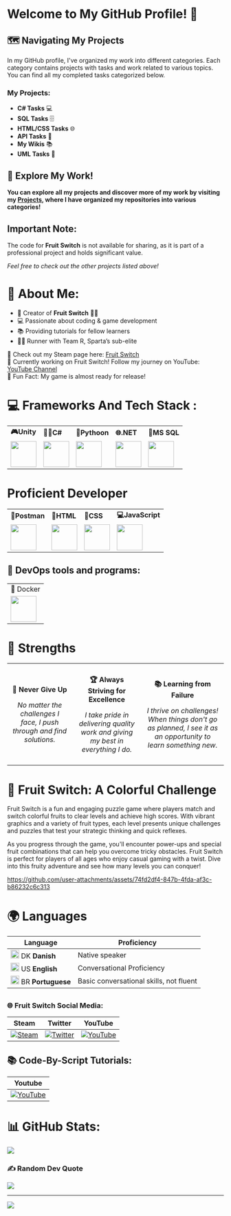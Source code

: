 # Welcome to My GitHub Profile! 🌟

## 🗺️ Navigating My Projects

In my GitHub profile, I've organized my work into different categories. Each category contains projects with tasks and work related to various topics. You can find all my completed tasks categorized below.


### My Projects:

- **C# Tasks** 💻 
- **SQL Tasks** 🗄️  
- **HTML/CSS Tasks** 🌐  
- **API Tasks** 🔗  
- **My Wikis** 📚  
- **UML Tasks** 📝   

## 🚀 Explore My Work!

**You can explore all my projects and discover more of my work by visiting my [Projects](https://github.com/PlutoGamerpro?tab=stars), where I have organized my repositories into various categories!**

## Important Note:
The code for **Fruit Switch** is not available for sharing, as it is part of a professional project and holds significant value.

*Feel free to check out the other projects listed above!*

# 💫 About Me:

- 👋 Creator of **Fruit Switch** 🍉🍊<br>
- 💻 Passionate about coding & game development<br>
- 📚 Providing tutorials for fellow learners<br>
- 🏃‍♂️ Runner with Team R, Sparta’s sub-elite<br>

🔗 Check out my Steam page here: [Fruit Switch](https://store.steampowered.com/app/2248480/Fruit_Switch/)<br>
🔭 Currently working on Fruit Switch! Follow my journey on YouTube: [YouTube Channel](https://www.youtube.com/@FruitSwitchTeam)<br>
🎉 Fun Fact: My game is almost ready for release!




<h1>💻 Frameworks And Tech Stack :</h1>
<table>
<tr>
    <td><b class="tech-name">🎮Unity</b><span class="underline"></span></td>
    <td><b class="tech-name">🧑‍💻C#</b><span class="underline"></span></td>
        <td><b class="tech-name">🐍Pythoon</b><span class="underline"></span></td>
     <td><b class="tech-name">🌐.NET</b><span class="underline"></span></td>
    <td><b class="tech-name">🐬MS SQL</b><span class="underline"></span></td>
   </tr>
    <td><a href="https://unity.com/" target="_blank"><img src="https://cdn.jsdelivr.net/gh/devicons/devicon@latest/icons/unity/unity-original.svg" width="60px"></a></td>
       <td><a href="https://docs.microsoft.com/en-us/dotnet/csharp/" target="_blank"><img src="https://cdn.jsdelivr.net/gh/devicons/devicon@latest/icons/csharp/csharp-original.svg" width="60px"></a></td>
       <td><a href="https://www.python.org/" target="_blank"><img src="https://cdn.jsdelivr.net/gh/devicons/devicon@latest/icons/python/python-original.svg" width="60px"></a></td>
    <td><a href="https://dotnet.microsoft.com/" target="_blank"><img src="https://cdn.jsdelivr.net/gh/devicons/devicon@latest/icons/dot-net/dot-net-plain-wordmark.svg" width="60px"></a></td>
    <td><a href="https://www.microsoft.com/en-us/sql-server/sql-server-downloads" target="_blank"><img src="https://cdn.jsdelivr.net/gh/devicons/devicon@latest/icons/microsoftsqlserver/microsoftsqlserver-original.svg" width="60px"></a></td>

    
  </tr>
</table>
<h1>Proficient Developer</h1>
<table>
<tr>
    <td><b class="tech-name">📮Postman</b><span class="underline"></span></td>
    <td><b class="tech-name">📝HTML</b><span class="underline"></span></td>
    <td><b class="tech-name">🎨CSS</b><span class="underline"></span></td>
    <td><b class="tech-name">💻JavaScript</b><span class="underline"></span></td>
  </tr>
    <td><a href="https://www.postman.com/" target="_blank"><img src="https://cdn.jsdelivr.net/gh/devicons/devicon@latest/icons/postman/postman-original.svg" width="60px"></a></td>
       <td><a href="https://developer.mozilla.org/en-US/docs/Web/HTML" target="_blank"><img src="https://cdn.jsdelivr.net/gh/devicons/devicon@latest/icons/html5/html5-original.svg" width="60px"></a></td>
    <td><a href="https://developer.mozilla.org/en-US/docs/Web/CSS" target="_blank"><img src="https://cdn.jsdelivr.net/gh/devicons/devicon@latest/icons/css3/css3-original.svg" width="60px"></a></td>
    <td><a href="https://developer.mozilla.org/en-US/docs/Web/JavaScript" target="_blank"><img src="https://cdn.jsdelivr.net/gh/devicons/devicon@latest/icons/javascript/javascript-original.svg" width="60px"></a></td>
  </tr>
</table>




<h2>🚀 DevOps tools and programs:</h2>
<table>
  <tr>
    <td>🐳 Docker</td>
  </tr>
    <tr>
        <td><a href="https://www.docker.com/" target="_blank"><img src="https://cdn.jsdelivr.net/gh/devicons/devicon@latest/icons/docker/docker-original.svg" width="60px"></a></td>
     </tr>
  </table>



<h1>💪 Strengths</h1>
<table style="width: 100%; border-collapse: collapse;">
  <tr>
    <td style="padding: 10px; text-align: center;">
      <p><strong>💪 Never Give Up</strong></p>
      <p style="font-style: italic;">No matter the challenges I face, I push through and find solutions.</p>
    </td>
    <td style="padding: 10px; text-align: center;">
      <p><strong>🏆 Always Striving for Excellence</strong></p>
      <p style="font-style: italic;">I take pride in delivering quality work and giving my best in everything I do.</p>
    </td>
    <td style="padding: 10px; text-align: center;">
      <p><strong>📚 Learning from Failure</strong></p>
      <p style="font-style: italic;">I thrive on challenges! When things don't go as planned, I see it as an opportunity to learn something new.</p>
    </td>
  </tr>
</table>






# 🍉 Fruit Switch: A Colorful Challenge

Fruit Switch is a fun and engaging puzzle game where players match and switch colorful fruits to clear levels and achieve high scores. With vibrant graphics and a variety of fruit types, each level presents unique challenges and puzzles that test your strategic thinking and quick reflexes. 

As you progress through the game, you'll encounter power-ups and special fruit combinations that can help you overcome tricky obstacles. Fruit Switch is perfect for players of all ages who enjoy casual gaming with a twist. Dive into this fruity adventure and see how many levels you can conquer!


https://github.com/user-attachments/assets/74fd2df4-847b-4fda-af3c-b86232c6c313


# 🌍 Languages
| Language      | Proficiency                                        |
|---------------|----------------------------------------------------|
| <img src="https://www.svgrepo.com/show/405466/flag-for-flag-denmark.svg" alt="Danish Flag" style="width:20px; height:20px;"> DK **Danish**    | Native speaker                                     |
| <img src="https://www.svgrepo.com/show/248851/united-states.svg" alt="English Flag" style="width:20px; height:20px;"> US **English**   | Conversational Proficiency                        |
| <img src="https://www.svgrepo.com/show/248829/brazil.svg" alt="Brazilian Flag" style="width:20px; height:20px;"> BR **Portuguese**| Basic conversational skills, not fluent     


## <h3> 🌐 Fruit Switch Social Media: </h3>      
| **Steam** | **Twitter** | **YouTube** |
|-----------|-------------|--------------|
| [![Steam](https://img.icons8.com/?size=48&id=zNqjI8XKkCv0&format=png)](https://store.steampowered.com/app/2248480/Fruit_Switch/) | [![Twitter](https://img.icons8.com/?size=50&id=phOKFKYpe00C&format=png)](https://x.com/Fruit_Switch) | [![YouTube](https://img.icons8.com/?size=48&id=19318&format=png)](https://www.youtube.com/@FruitSwitch) | [![YouTube](https://img.icons8.com/?size=48&id=19318&format=png)](https://www.youtube.com/@FruitSwitchTeam)

## 📚 Code-By-Script Tutorials:
| **Youtube** | 
|-----------|
 [![YouTube](https://img.icons8.com/?size=48&id=19318&format=png)](https://www.youtube.com/@CodeByScript) | 

# 📊 GitHub Stats:
![](https://github-readme-stats.vercel.app/api/top-langs/?username=PlutoGamerpro&theme=dark&hide_border=false&include_all_commits=true&count_private=false&layout=compact&random=123456)<br/>


### ✍️ Random Dev Quote
![](https://quotes-github-readme.vercel.app/api?type=horizontal&theme=radical)

---
[![](https://visitcount.itsvg.in/api?id=PlutoGamerpro&icon=0&color=0)](https://visitcount.itsvg.in)
